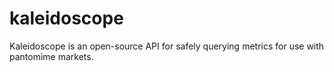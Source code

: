 # kaleidoscope
Kaleidoscope is an open-source API for safely querying metrics for use with pantomime markets.
